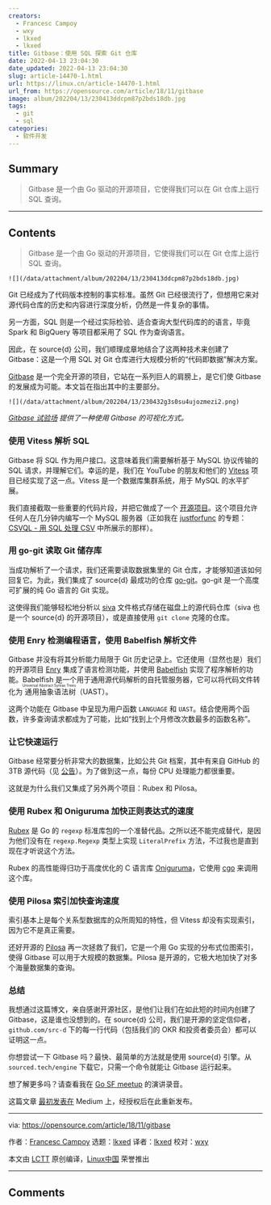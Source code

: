 ```yaml
---
creators:
  - Francesc Campoy
  - wxy
  - lkxed
  - lkxed
title: Gitbase：使用 SQL 探索 Git 仓库
date: 2022-04-13 23:04:30
date_updated: 2022-04-13 23:04:30
slug: article-14470-1.html
url: https://linux.cn/article-14470-1.html
url_from: https://opensource.com/article/18/11/gitbase
image: album/202204/13/230413ddcpm87p2bds18db.jpg
tags:
  - git
  - sql
categories:
  - 软件开发
---
```


## Summary

> Gitbase 是一个由 Go 驱动的开源项目，它使得我们可以在 Git 仓库上运行 SQL 查询。

***

<!-- more -->

## Contents

> 
> Gitbase 是一个由 Go 驱动的开源项目，它使得我们可以在 Git 仓库上运行 SQL 查询。
> 
> 
> 

`![](/data/attachment/album/202204/13/230413ddcpm87p2bds18db.jpg)`

Git 已经成为了代码版本控制的事实标准。虽然 Git 已经很流行了，但想用它来对源代码仓库的历史和内容进行深度分析，仍然是一件复杂的事情。

另一方面，SQL 则是一个经过实际检验、适合查询大型代码库的的语言，毕竟 Spark 和 BigQuery 等项目都采用了 SQL 作为查询语言。

因此，在 source{d} 公司，我们顺理成章地结合了这两种技术来创建了 Gitbase：这是一个用 SQL 对 Git 仓库进行大规模分析的“代码即数据”解决方案。

[Gitbase](https://github.com/src-d/gitbase) 是一个完全开源的项目，它站在一系列巨人的肩膀上，是它们使 Gitbase 的发展成为可能。本文旨在指出其中的主要部分。

`![](/data/attachment/album/202204/13/230432g3s0su4ujozmezi2.png)`

*[Gitbase 试验场](https://github.com/src-d/gitbase-web) 提供了一种使用 Gitbase 的可视化方式。*

### 使用 Vitess 解析 SQL

Gitbase 将 SQL 作为用户接口。这意味着我们需要解析基于 MySQL 协议传输的 SQL 请求，并理解它们。幸运的是，我们在 YouTube 的朋友和他们的 [Vitess](https://github.com/vitessio/vitess) 项目已经实现了这一点。Vitess 是一个数据库集群系统，用于 MySQL 的水平扩展。

我们直接截取一些重要的代码片段，并把它做成了一个 [开源项目](https://github.com/src-d/go-mysql-server)。这个项目允许任何人在几分钟内编写一个 MySQL 服务器（正如我在 [justforfunc](http://justforfunc.com/) 的专题：[CSVQL - 用 SQL 处理 CSV](https://youtu.be/bcRDXAraprk) 中所展示的那样）。

### 用 go-git 读取 Git 储存库

当成功解析了一个请求，我们还需要读取数据集里的 Git 仓库，才能够知道该如何回复它。为此，我们集成了 source{d} 最成功的仓库 [go-git](https://github.com/src-d/go-git)。go-git 是一个高度可扩展的纯 Go 语言的 Git 实现。

这使得我们能够轻松地分析以 [siva](https://github.com/src-d/siva) 文件格式存储在磁盘上的源代码仓库（siva 也是一个 source{d} 的开源项目），或是直接使用 `git clone` 克隆的仓库。

### 使用 Enry 检测编程语言，使用 Babelfish 解析文件

Gitbase 并没有将其分析能力局限于 Git 历史记录上。它还使用（显然也是）我们的开源项目 [Enry](https://github.com/src-d/enry) 集成了语言检测功能，并使用 [Babelfish](https://github.com/bblfsh/bblfshd) 实现了程序解析的功能。Babelfish 是一个用于通用源代码解析的自托管服务器，它可以将代码文件转化为<ruby> 通用抽象语法树 <rt>  Universal Abstract Syntax Trees </rt></ruby>（UAST）。

这两个功能在 Gitbase 中呈现为用户函数 `LANGUAGE` 和 `UAST`。结合使用两个函数，许多查询请求都成为了可能，比如“找到上个月修改次数最多的函数名称”。

### 让它快速运行

Gitbase 经常要分析非常大的数据集，比如公共 Git 档案，其中有来自 GitHub 的 3TB 源代码（见 [公告](https://blog.sourced.tech/post/announcing-pga/)）。为了做到这一点，每份 CPU 处理能力都很重要。

这就是为什么我们又集成了另外两个项目：Rubex 和 Pilosa。

### 使用 Rubex 和 Oniguruma 加快正则表达式的速度

[Rubex](https://github.com/moovweb/rubex) 是 Go 的 `regexp` 标准库包的一个准替代品。之所以还不能完成替代，是因为他们没有在 `regexp.Regexp` 类型上实现 `LiteralPrefix` 方法，不过我也是直到现在才听说这个方法。

Rubex 的高性能得归功于高度优化的 C 语言库 [Oniguruma](https://github.com/kkos/oniguruma)，它使用 [cgo](https://golang.org/cmd/cgo/) 来调用这个库。

### 使用 Pilosa 索引加快查询速度

索引基本上是每个关系型数据库的众所周知的特性，但 Vitess 却没有实现索引，因为它不是真正需要。

还好开源的 [Pilosa](https://github.com/pilosa/pilosa) 再一次拯救了我们，它是一个用 Go 实现的分布式位图索引，使得 Gitbase 可以用于大规模的数据集。Pilosa 是开源的，它极大地加快了对多个海量数据集的查询。

### 总结

我想通过这篇博文，亲自感谢开源社区，是他们让我们在如此短的时间内创建了 Gitbase，这是谁也没想到的。在 source{d} 公司，我们是开源的坚定信仰者，`github.com/src-d` 下的每一行代码（包括我们的 OKR 和投资者委员会）都可以证明这一点。

你想尝试一下 Gitbase 吗？最快、最简单的方法就是使用 source{d} 引擎。从 `sourced.tech/engine` 下载它，只需一个命令就能让 Gitbase 运行起来。

想了解更多吗？请查看我在 [Go SF meetup](https://www.meetup.com/golangsf/events/251690574/) 的演讲录音。

这篇文章 [最初发表在](https://medium.com/sourcedtech/gitbase-exploring-git-repos-with-sql-95ec0986386c) Medium 上，经授权后在此重新发布。

---

via: <https://opensource.com/article/18/11/gitbase>

作者：[Francesc Campoy](https://opensource.com/users/francesc/) 选题：[lkxed](https://github.com/lkxed/) 译者：[lkxed](https://github.com/lkxed) 校对：[wxy](https://github.com/wxy)

本文由 [LCTT](https://github.com/LCTT/TranslateProject) 原创编译，[Linux中国](https://linux.cn/) 荣誉推出

***

## Comments
